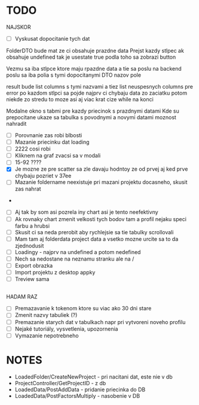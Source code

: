 # TODO

NAJSKOR

- [ ] Vyskusat dopocitanie tych dat

FolderDTO bude mat ze ci obsahuje prazdne data
Prejst kazdy stlpec ak obsahuje undefined tak je usestate true podla toho sa zobrazi button

Vezmu sa iba stlpce ktore maju rpazdne data a tie sa poslu na backend poslu sa iba polia s tymi dopocitanymi
DTO nazov pole

result bude list columns s tymi nazvami a tiez list neuspesnych columns pre error
po kazdom stlpci sa pojde
najprv ci chybaju data zo zaciatku
potom niekde zo stredu to moze asi aj viac krat cize while
na konci

Modalne okno s tabmi pre kazdy priecinok s prazdnymi datami
Kde su prepocitane
ukaze sa tabulka s povodnymi a novymi datami moznost nahradit

- [ ] Porovnanie zas robi blbosti
- [ ] Mazanie priecinku dat loading
- [ ] 2222 cosi robi
- [ ] Kliknem na graf zvacsi sa v modali
- [ ] 15-92 ????
- [x] Je mozne ze pre scatter sa zle davaju hodntoy ze od prvej aj ked prve chybaju pozriet v 37ee
- [ ] Mazanie foldername neexistuje pri mazani projektu docasneho, skusit zas nahrat
-
- [ ] Aj tak by som asi pozrela iny chart asi je tento neefektivny
- [ ] Ak rovnaky chart zmenit velkosti tych bodov tam a profil nejaku speci farbu a hrubsi
- [ ] Skusit ci sa neda prerobit aby rychlejsie sa tie tabulky scrollovali
- [ ] Mam tam aj folderdata project data a vsetko mozne urcite sa to da zjednodusit
- [ ] Loadingy - najprv na undefined a potom nedefined
- [ ] Nech sa nedostane na neznamu stranku ale na /
- [ ] Export obrazka
- [ ] Import projektu z desktop appky
- [ ] Treview sama

##

HADAM RAZ

- [ ] Premazavanie k tokenom ktore su viac ako 30 dni stare
- [ ] Zmenit nazvy tabuliek (?)
- [ ] Premazanie starych dat v tabulkach napr pri vytvoreni noveho profilu
- [ ] Nejaké tutoriály, vysvetlenia, upozornenia
- [ ] Vymazanie nepotrebneho

# NOTES

- LoadedFolder/CreateNewProject - pri nacitani dat, este nie v db
- ProjectController/GetProjectID - z db
- LoadedData/PostAddData - pridanie priecinka do DB
- LoadedData/PostFactorsMultiply - nasobenie v DB
